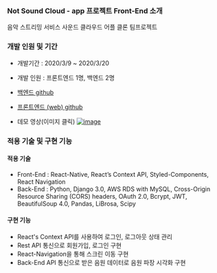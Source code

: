 ### Not Sound Cloud - app 프로젝트 Front-End 소개
음악 스트리밍 서비스 사운드 클라우드 어플 클론 팀프로젝트

### 개발 인원 및 기간
- 개발기간 : 2020/3/9 ~ 2020/3/20
- 개발 인원 : 프론트엔드 1명, 백엔드 2명
- [백엔드 github](https://github.com/wecode-bootcamp-korea/Not-Sound-Cloud-backend)
- [프론트엔드 (web) github](https://github.com/wecode-bootcamp-korea/Not-Sound-Cloud-frontend)

- 데모 영상(이미지 클릭)
[![image](https://images.velog.io/images/carminchameleon/post/32276c65-38bc-4b34-8275-ac2c93d55fbc/image.png)](https://youtu.be/u6SGpbk2x5A)

### 적용 기술 및 구현 기능
#### 적용 기술
- Front-End : React-Native, React’s Context API, Styled-Components, React Navigation
- Back-End : Python, Django 3.0, AWS RDS with MySQL, Cross-Origin Resource Sharing (CORS) headers, OAuth 2.0, Bcrypt, JWT,
           BeautifulSoup 4.0, Pandas, LiBrosa, Scipy

#### 구현 기능

- React's Context API를 사용하여 로그인, 로그아웃 상태 관리
- Rest API 통신으로 회원가입, 로그인 구현
- React-Navigation을 통해 스크린 이동 구현
- Back-End API 통신으로 받은 음원 데이터로 음원 파장 시각화 구현
